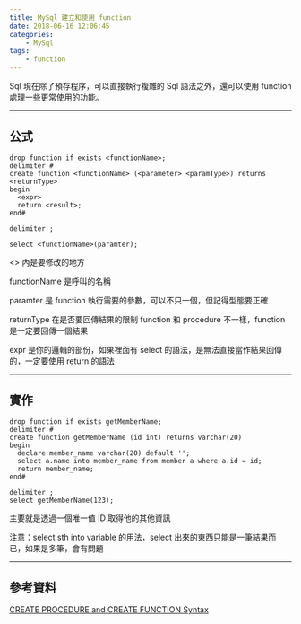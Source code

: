 ```yaml
---
title: MySql 建立和使用 function
date: 2018-06-16 12:06:45
categories:
    - MySql
tags:
    - function
---
```


Sql 現在除了預存程序，可以直接執行複雜的 Sql 語法之外，還可以使用 function 處理一些更常使用的功能。

<!--more-->

---

## 公式

```
drop function if exists <functionName>;
delimiter #
create function <functionName> (<parameter> <paramType>) returns <returnType>
begin
  <expr>
  return <result>;
end#

delimiter ;

select <functionName>(paramter);
```

<> 內是要修改的地方

functionName 是呼叫的名稱

paramter 是 function 執行需要的參數，可以不只一個，但記得型態要正確

returnType 在是否要回傳結果的限制 function 和 procedure 不一樣，function 是一定要回傳一個結果

expr 是你的邏輯的部份，如果裡面有 select 的語法，是無法直接當作結果回傳的，一定要使用 return 的語法

---

## 實作

```
drop function if exists getMemberName;
delimiter #
create function getMemberName (id int) returns varchar(20)
begin
  declare member_name varchar(20) default '';
  select a.name into member_name from member a where a.id = id;
  return member_name;
end#

delimiter ;
select getMemberName(123);
```

主要就是透過一個唯一值 ID 取得他的其他資訊

注意：select sth into variable 的用法，select 出來的東西只能是一筆結果而已，如果是多筆，會有問題

---

## 參考資料

[CREATE PROCEDURE and CREATE FUNCTION Syntax](https://dev.mysql.com/doc/refman/8.0/en/create-procedure.html)